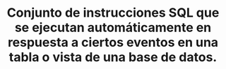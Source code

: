 ---
layout: default
title: Conjunto de instrucciones SQL que se ejecutan automáticamente en respuesta a ciertos eventos en una tabla o vista de una base de datos.
has_children: true
parent: Bases de Datos
grand_parent: Taxonomía
---